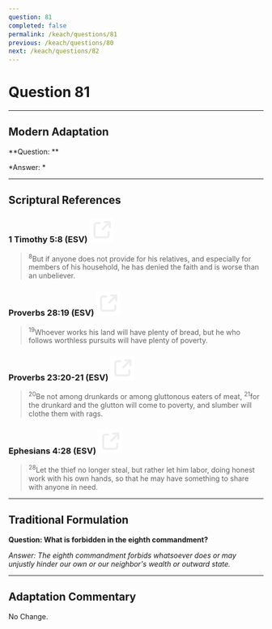 ```yaml
---
question: 81
completed: false
permalink: /keach/questions/81
previous: /keach/questions/80
next: /keach/questions/82
---
```

# Question 81

---
## Modern Adaptation
**Question: **

*Answer: *

---
## Scriptural References
### 1 Timothy 5:8 (ESV) <a href="https://biblegateway.com/passage/?search=1+Timothy+5%3A8&version=ESV"><img src="/assets/svg/link.svg"/></a>
> <sup>8</sup>But if anyone does not provide for his relatives, and especially for members of his household, he has denied the faith and is worse than an unbeliever.

### Proverbs 28:19 (ESV) <a href="https://biblegateway.com/passage/?search=Proverbs+28%3A19&version=ESV"><img src="/assets/svg/link.svg"/></a>
> <sup>19</sup>Whoever works his land will have plenty of bread, but he who follows worthless pursuits will have plenty of poverty.

### Proverbs 23:20-21 (ESV) <a href="https://biblegateway.com/passage/?search=Proverbs+23%3A20-21&version=ESV"><img src="/assets/svg/link.svg"/></a>
> <sup>20</sup>Be not among drunkards or among gluttonous eaters of meat,
> <sup>21</sup>for the drunkard and the glutton will come to poverty, and slumber will clothe them with rags.

### Ephesians 4:28 (ESV) <a href="https://biblegateway.com/passage/?search=Ephesians+4%3A28&version=ESV"><img src="/assets/svg/link.svg"/></a>
> <sup>28</sup>Let the thief no longer steal, but rather let him labor, doing honest work with his own hands, so that he may have something to share with anyone in need.


---
## Traditional Formulation
**Question: What is forbidden in the eighth commandment?**

*Answer: The eighth commandment forbids whatsoever does or may unjustly hinder our own or our neighbor's wealth or outward state.*

---
## Adaptation Commentary
No Change.